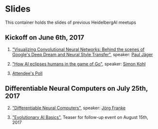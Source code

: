 # Slides

This container holds the slides of previous HeidelbergAI meetups

## Kickoff on June 6th, 2017

1) ["Visualizing Convolutional Neural Networks: Behind the scenes of Google's Deep Dream and Neural Style Transfer"](https://HeidelbergAI.github.io/slides/KickOff/UnderstandCNN/), speaker: [Paul Jäger](https://twitter.com/pfjaeger)

2) ["How AI eclipses humans in the game of Go"](https://heidelbergai.github.io/slides/KickOff/AlphaGo/), speaker: [Simon Kohl](https://twitter.com/saakohl)

3) [Attendee's Poll](https://heidelbergai.github.io/slides/KickOff/Feedback/)


## Differentiable Neural Computers on July 25th, 2017

2) ["Differentiable Neural Computers"](https://HeidelbergAI.github.io/slides/DifferentiableNeuralComputers/DNC_Talk/), speaker: [Jörg Franke](https://github.com/joergfranke)

2) ["Evolutionary AI Basics"](https://HeidelbergAI.github.io/slides/DifferentiableNeuralComputers/TeaserNEAT/), Teaser for follow-up event on August 15th, 2017
